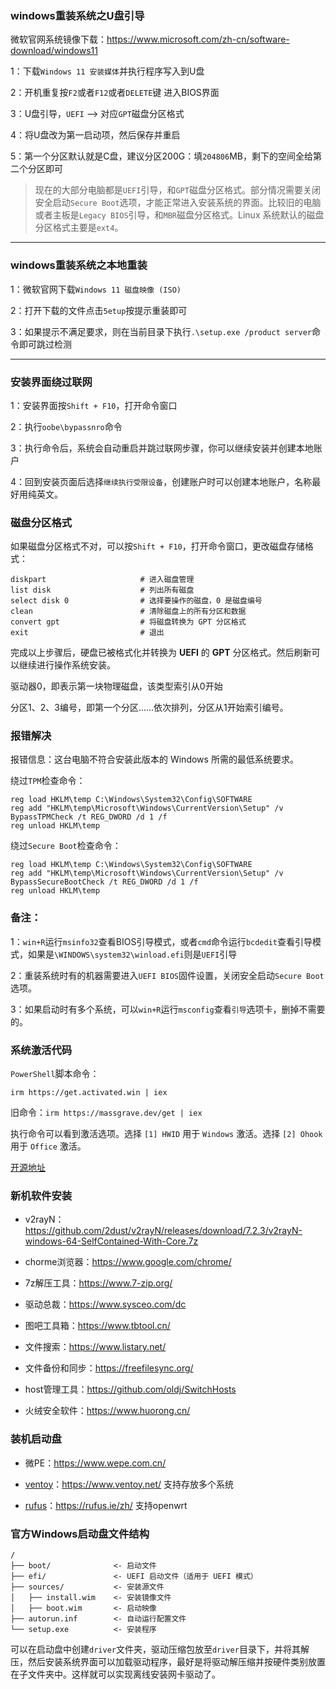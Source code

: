 ### windows重装系统之U盘引导

微软官网系统镜像下载：https://www.microsoft.com/zh-cn/software-download/windows11

1：下载`Windows 11 安装媒体`并执行程序写入到U盘

2：开机重复按`F2`或者`F12`或者`DELETE`键 进入BIOS界面

3：U盘引导，`UEFI` ——> 对应`GPT`磁盘分区格式

4：将U盘改为第一启动项，然后保存并重启

5：第一个分区默认就是C盘，建议分区200G：填`204806`MB，剩下的空间全给第二个分区即可

> 现在的大部分电脑都是`UEFI`引导，和`GPT`磁盘分区格式。部分情况需要关闭安全启动`Secure Boot`选项，才能正常进入安装系统的界面。比较旧的电脑或者主板是`Legacy BIOS`引导，和`MBR`磁盘分区格式。Linux 系统默认的磁盘分区格式主要是`ext4`。
---
### windows重装系统之本地重装

1：微软官网下载`Windows 11 磁盘映像 (ISO)`

2：打开下载的文件点击`5etup`按提示重装即可

3：如果提示不满足要求，则在当前目录下执行`.\setup.exe /product server`命令即可跳过检测


---

### 安装界面绕过联网

1：安装界面按`Shift + F10`，打开命令窗口

2：执行`oobe\bypassnro`命令

3：执行命令后，系统会自动重启并跳过联网步骤，你可以继续安装并创建本地账户

4：回到安装页面后选择`继续执行受限设备`，创建账户时可以创建本地账户，名称最好用纯英文。


### 磁盘分区格式

如果磁盘分区格式不对，可以按`Shift + F10`，打开命令窗口，更改磁盘存储格式：
```
diskpart                     # 进入磁盘管理
list disk                    # 列出所有磁盘
select disk 0                # 选择要操作的磁盘，0 是磁盘编号
clean                        # 清除磁盘上的所有分区和数据
convert gpt                  # 将磁盘转换为 GPT 分区格式
exit                         # 退出
```

完成以上步骤后，硬盘已被格式化并转换为 **UEFI** 的 **GPT** 分区格式。然后刷新可以继续进行操作系统安装。


驱动器0，即表示第一块物理磁盘，该类型索引从0开始

分区1、2、3编号，即第一个分区……依次排列，分区从1开始索引编号。


### 报错解决

报错信息：这台电脑不符合安装此版本的 Windows 所需的最低系统要求。

绕过`TPM`检查命令：
```
reg load HKLM\temp C:\Windows\System32\Config\SOFTWARE
reg add "HKLM\temp\Microsoft\Windows\CurrentVersion\Setup" /v BypassTPMCheck /t REG_DWORD /d 1 /f
reg unload HKLM\temp
```
绕过`Secure Boot`检查命令：
```
reg load HKLM\temp C:\Windows\System32\Config\SOFTWARE
reg add "HKLM\temp\Microsoft\Windows\CurrentVersion\Setup" /v BypassSecureBootCheck /t REG_DWORD /d 1 /f
reg unload HKLM\temp
```


### 备注：

1：`win+R`运行`msinfo32`查看BIOS引导模式，或者`cmd`命令运行`bcdedit`查看引导模式，如果是`\WINDOWS\system32\winload.efi`则是`UEFI`引导

2：重装系统时有的机器需要进入`UEFI BIOS`固件设置，关闭安全启动`Secure Boot`选项。

3：如果启动时有多个系统，可以`win+R`运行`msconfig`查看`引导`选项卡，删掉不需要的。


### 系统激活代码

`PowerShell`脚本命令：
```
irm https://get.activated.win | iex
```

旧命令：`irm https://massgrave.dev/get | iex`

执行命令可以看到激活选项。选择 `[1] HWID` 用于 `Windows` 激活。选择 `[2] Ohook` 用于 `Office` 激活。


[开源地址](https://github.com/massgravel/Microsoft-Activation-Scripts)


### 新机软件安装

- v2rayN：https://github.com/2dust/v2rayN/releases/download/7.2.3/v2rayN-windows-64-SelfContained-With-Core.7z

- chorme浏览器：https://www.google.com/chrome/

- 7z解压工具：https://www.7-zip.org/

- 驱动总裁：https://www.sysceo.com/dc

- 图吧工具箱：https://www.tbtool.cn/

- 文件搜索：https://www.listary.net/

- 文件备份和同步：https://freefilesync.org/

- host管理工具：https://github.com/oldj/SwitchHosts

- 火绒安全软件：https://www.huorong.cn/

###  装机启动盘

- 微PE：https://www.wepe.com.cn/

- [ventoy](https://github.com/ventoy/Ventoy)：https://www.ventoy.net/ 支持存放多个系统

- [rufus](https://github.com/pbatard/rufus)：https://rufus.ie/zh/ 支持openwrt



### 官方Windows启动盘文件结构
```
/
├── boot/              <- 启动文件
├── efi/               <- UEFI 启动文件（适用于 UEFI 模式）
├── sources/           <- 安装源文件
│   ├── install.wim    <- 安装镜像文件
│   ├── boot.wim       <- 启动映像
├── autorun.inf        <- 自动运行配置文件
└── setup.exe          <- 安装程序
```
可以在启动盘中创建`driver`文件夹，驱动压缩包放至`driver`目录下，并将其解压，然后安装系统界面可以加载驱动程序，最好是将驱动解压缩并按硬件类别放置在子文件夹中。这样就可以实现离线安装网卡驱动了。